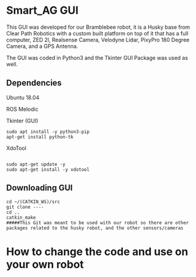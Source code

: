 # Smart_AG GUI

This GUI was developed for our Bramblebee robot, it is a Husky base from Clear Path Robotics with a custom built platform on top of it that has a full computer, ZED 2I, Realsense Camera, Velodyne Lidar, PixyPro 180 Degree Camera, and a GPS Antenna. 

The GUI was coded in Python3 and the Tkinter GUI Package was used as well.

## Dependencies

Ubuntu 18.04 

ROS Melodic 

Tkinter (GUI)

```
sudo apt install -y python3-pip
apt-get install python-tk
```
XdoTool
```

sudo apt-get update -y
sudo apt-get install -y xdotool

```

## Downloading GUI

```
cd ~/(CATKIN_WS)/src
git clone ----
cd ..
catkin_make
#####This Git was meant to be used with our robot so there are other packages related to the husky robot, and the other sensors/cameras
 ```
 
# How to change the code and use on your own robot
